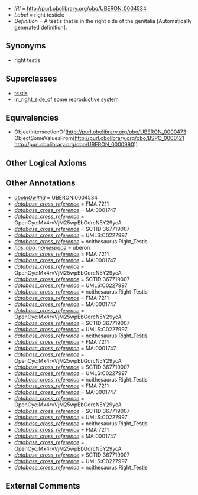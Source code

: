  * *IRI* = http://purl.obolibrary.org/obo/UBERON_0004534
 * *Label* = right testicle
 * *Definition* = A testis that is in the right side of the genitalia [Automatically generated definition].

## Synonyms

 * right testis

## Superclasses

 * [testis](../../UBERON/73/UBERON_0000473.md)
 * [in_right_side_of](../../BSPO/21/BSPO_0000121.md) some [reproductive system](../../UBERON/90/UBERON_0000990.md)

## Equivalencies

 * ObjectIntersectionOf(<http://purl.obolibrary.org/obo/UBERON_0000473> ObjectSomeValuesFrom(<http://purl.obolibrary.org/obo/BSPO_0000121> <http://purl.obolibrary.org/obo/UBERON_0000990>))

## Other Logical Axioms


## Other Annotations

 * *[oboInOwl#id](../../id/oboInOwl#id.md)* = UBERON:0004534
 * *[database_cross_reference](../../ef/oboInOwl#hasDbXref.md)* = FMA:7211
 * *[database_cross_reference](../../ef/oboInOwl#hasDbXref.md)* = MA:0001747
 * *[database_cross_reference](../../ef/oboInOwl#hasDbXref.md)* = OpenCyc:Mx4rvVjM25wpEbGdrcN5Y29ycA
 * *[database_cross_reference](../../ef/oboInOwl#hasDbXref.md)* = SCTID:367719007
 * *[database_cross_reference](../../ef/oboInOwl#hasDbXref.md)* = UMLS:C0227997
 * *[database_cross_reference](../../ef/oboInOwl#hasDbXref.md)* = ncithesaurus:Right_Testis
 * *[has_obo_namespace](../../ce/oboInOwl#hasOBONamespace.md)* = uberon
 * *[database_cross_reference](../../ef/oboInOwl#hasDbXref.md)* = FMA:7211
 * *[database_cross_reference](../../ef/oboInOwl#hasDbXref.md)* = MA:0001747
 * *[database_cross_reference](../../ef/oboInOwl#hasDbXref.md)* = OpenCyc:Mx4rvVjM25wpEbGdrcN5Y29ycA
 * *[database_cross_reference](../../ef/oboInOwl#hasDbXref.md)* = SCTID:367719007
 * *[database_cross_reference](../../ef/oboInOwl#hasDbXref.md)* = UMLS:C0227997
 * *[database_cross_reference](../../ef/oboInOwl#hasDbXref.md)* = ncithesaurus:Right_Testis
 * *[database_cross_reference](../../ef/oboInOwl#hasDbXref.md)* = FMA:7211
 * *[database_cross_reference](../../ef/oboInOwl#hasDbXref.md)* = MA:0001747
 * *[database_cross_reference](../../ef/oboInOwl#hasDbXref.md)* = OpenCyc:Mx4rvVjM25wpEbGdrcN5Y29ycA
 * *[database_cross_reference](../../ef/oboInOwl#hasDbXref.md)* = SCTID:367719007
 * *[database_cross_reference](../../ef/oboInOwl#hasDbXref.md)* = UMLS:C0227997
 * *[database_cross_reference](../../ef/oboInOwl#hasDbXref.md)* = ncithesaurus:Right_Testis
 * *[database_cross_reference](../../ef/oboInOwl#hasDbXref.md)* = FMA:7211
 * *[database_cross_reference](../../ef/oboInOwl#hasDbXref.md)* = MA:0001747
 * *[database_cross_reference](../../ef/oboInOwl#hasDbXref.md)* = OpenCyc:Mx4rvVjM25wpEbGdrcN5Y29ycA
 * *[database_cross_reference](../../ef/oboInOwl#hasDbXref.md)* = SCTID:367719007
 * *[database_cross_reference](../../ef/oboInOwl#hasDbXref.md)* = UMLS:C0227997
 * *[database_cross_reference](../../ef/oboInOwl#hasDbXref.md)* = ncithesaurus:Right_Testis
 * *[database_cross_reference](../../ef/oboInOwl#hasDbXref.md)* = FMA:7211
 * *[database_cross_reference](../../ef/oboInOwl#hasDbXref.md)* = MA:0001747
 * *[database_cross_reference](../../ef/oboInOwl#hasDbXref.md)* = OpenCyc:Mx4rvVjM25wpEbGdrcN5Y29ycA
 * *[database_cross_reference](../../ef/oboInOwl#hasDbXref.md)* = SCTID:367719007
 * *[database_cross_reference](../../ef/oboInOwl#hasDbXref.md)* = UMLS:C0227997
 * *[database_cross_reference](../../ef/oboInOwl#hasDbXref.md)* = ncithesaurus:Right_Testis
 * *[database_cross_reference](../../ef/oboInOwl#hasDbXref.md)* = FMA:7211
 * *[database_cross_reference](../../ef/oboInOwl#hasDbXref.md)* = MA:0001747
 * *[database_cross_reference](../../ef/oboInOwl#hasDbXref.md)* = OpenCyc:Mx4rvVjM25wpEbGdrcN5Y29ycA
 * *[database_cross_reference](../../ef/oboInOwl#hasDbXref.md)* = SCTID:367719007
 * *[database_cross_reference](../../ef/oboInOwl#hasDbXref.md)* = UMLS:C0227997
 * *[database_cross_reference](../../ef/oboInOwl#hasDbXref.md)* = ncithesaurus:Right_Testis

## External Comments

